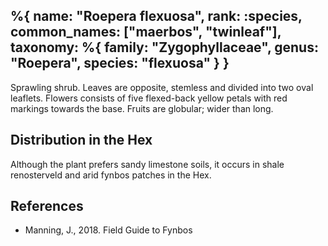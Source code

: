 %{
    name: "Roepera flexuosa",
    rank: :species,
    common_names: ["maerbos", "twinleaf"],
    taxonomy: %{
        family: "Zygophyllaceae",
        genus: "Roepera",
        species: "flexuosa"
    }
}
---

Sprawling shrub. Leaves are opposite, stemless and divided into two oval leaflets. Flowers consists of five flexed-back
yellow petals with red markings towards the base. Fruits are globular; wider than long.

<!-- read more -->

## Distribution in the Hex

Although the plant prefers sandy limestone soils, it occurs in shale renosterveld and arid fynbos patches in the Hex.

## References

* Manning, J., 2018. Field Guide to Fynbos